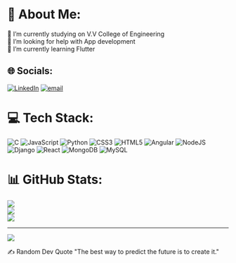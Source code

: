 # 💫 About Me:
🔭 I’m currently studying on V.V College of Engineering<br>🤝 I’m looking for help with App development<br>🌱 I’m currently learning Flutter


## 🌐 Socials:
[![LinkedIn](https://img.shields.io/badge/LinkedIn-%230077B5.svg?logo=linkedin&logoColor=white)](https://linkedin.com/in/http://www.linkedin.com/in/jebarsy-ebenezer-dyana-t) [![email](https://img.shields.io/badge/Email-D14836?logo=gmail&logoColor=white)](mailto:jebarsydyana190605@gmail.com) 

# 💻 Tech Stack:
![C](https://img.shields.io/badge/c-%2300599C.svg?style=for-the-badge&logo=c&logoColor=white) ![JavaScript](https://img.shields.io/badge/javascript-%23323330.svg?style=for-the-badge&logo=javascript&logoColor=%23F7DF1E) ![Python](https://img.shields.io/badge/python-3670A0?style=for-the-badge&logo=python&logoColor=ffdd54) ![CSS3](https://img.shields.io/badge/css3-%231572B6.svg?style=for-the-badge&logo=css3&logoColor=white) ![HTML5](https://img.shields.io/badge/html5-%23E34F26.svg?style=for-the-badge&logo=html5&logoColor=white) ![Angular](https://img.shields.io/badge/angular-%23DD0031.svg?style=for-the-badge&logo=angular&logoColor=white) ![NodeJS](https://img.shields.io/badge/node.js-6DA55F?style=for-the-badge&logo=node.js&logoColor=white) ![Django](https://img.shields.io/badge/django-%23092E20.svg?style=for-the-badge&logo=django&logoColor=white) ![React](https://img.shields.io/badge/react-%2320232a.svg?style=for-the-badge&logo=react&logoColor=%2361DAFB) ![MongoDB](https://img.shields.io/badge/MongoDB-%234ea94b.svg?style=for-the-badge&logo=mongodb&logoColor=white) ![MySQL](https://img.shields.io/badge/mysql-4479A1.svg?style=for-the-badge&logo=mysql&logoColor=white)
# 📊 GitHub Stats:
![](https://github-readme-stats.vercel.app/api?username=Jebarsydyana&theme=dark&hide_border=true&include_all_commits=false&count_private=false)<br/>
![](https://github-readme-streak-stats.herokuapp.com/?user=Jebarsydyana&theme=dark&hide_border=true)<br/>
![](https://github-readme-stats.vercel.app/api/top-langs/?username=Jebarsydyana&theme=dark&hide_border=true&include_all_commits=false&count_private=false&layout=compact)

---
[![](https://visitcount.itsvg.in/api?id=Jebarsydyana&icon=0&color=0)](https://visitcount.itsvg.in)

<!-- Proudly created with GPRM ( https://gprm.itsvg.in ) -->
✍️ Random Dev Quote
 "The best way to predict the future is to create it." 
